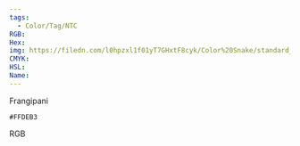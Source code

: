 ```yaml
---
tags:
  - Color/Tag/NTC
RGB:
Hex:
img: https://filedn.com/l0hpzxl1f01yT7GHxtF8cyk/Color%20Snake/standard_csv_to_svg/FFDEB3.svg
CMYK:
HSL:
Name:
---
```

Frangipani
```palette
#FFDEB3
```
RGB
